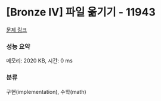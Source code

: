 # [Bronze IV] 파일 옮기기 - 11943 

[문제 링크](https://www.acmicpc.net/problem/11943) 

### 성능 요약

메모리: 2020 KB, 시간: 0 ms

### 분류

구현(implementation), 수학(math)

